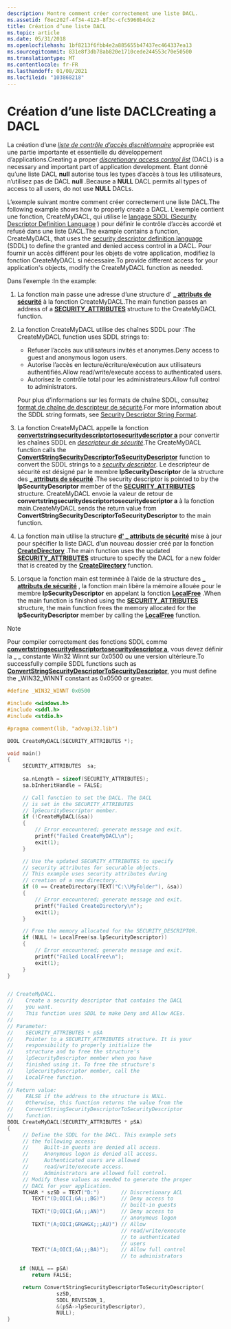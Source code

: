 ```yaml
---
description: Montre comment créer correctement une liste DACL.
ms.assetid: f8ec202f-4f34-4123-8f3c-cfc5960b4dc2
title: Création d’une liste DACL
ms.topic: article
ms.date: 05/31/2018
ms.openlocfilehash: 1bf8213f6fbb4e2a885655b47437ec464337ea13
ms.sourcegitcommit: 831e8f3db78ab820e1710cede244553c70e50500
ms.translationtype: MT
ms.contentlocale: fr-FR
ms.lasthandoff: 01/08/2021
ms.locfileid: "103868218"
---
```

# <a name="creating-a-dacl"></a><span data-ttu-id="8d4a1-103">Création d’une liste DACL</span><span class="sxs-lookup"><span data-stu-id="8d4a1-103">Creating a DACL</span></span>

<span data-ttu-id="8d4a1-104">La création d’une [*liste de contrôle d’accès discrétionnaire*](/windows/desktop/SecGloss/d-gly) appropriée est une partie importante et essentielle du développement d’applications.</span><span class="sxs-lookup"><span data-stu-id="8d4a1-104">Creating a proper [*discretionary access control list*](/windows/desktop/SecGloss/d-gly) (DACL) is a necessary and important part of application development.</span></span> <span data-ttu-id="8d4a1-105">Étant donné qu’une liste DACL **null** autorise tous les types d’accès à tous les utilisateurs, n’utilisez pas de DACL **null** .</span><span class="sxs-lookup"><span data-stu-id="8d4a1-105">Because a **NULL** DACL permits all types of access to all users, do not use **NULL** DACLs.</span></span>

<span data-ttu-id="8d4a1-106">L’exemple suivant montre comment créer correctement une liste DACL.</span><span class="sxs-lookup"><span data-stu-id="8d4a1-106">The following example shows how to properly create a DACL.</span></span> <span data-ttu-id="8d4a1-107">L’exemple contient une fonction, CreateMyDACL, qui utilise le [langage SDDL (Security Descriptor Definition Language](/windows/desktop/SecAuthZ/security-descriptor-definition-language) ) pour définir le contrôle d’accès accordé et refusé dans une liste DACL.</span><span class="sxs-lookup"><span data-stu-id="8d4a1-107">The example contains a function, CreateMyDACL, that uses the [security descriptor definition language](/windows/desktop/SecAuthZ/security-descriptor-definition-language) (SDDL) to define the granted and denied access control in a DACL.</span></span> <span data-ttu-id="8d4a1-108">Pour fournir un accès différent pour les objets de votre application, modifiez la fonction CreateMyDACL si nécessaire.</span><span class="sxs-lookup"><span data-stu-id="8d4a1-108">To provide different access for your application's objects, modify the CreateMyDACL function as needed.</span></span>

<span data-ttu-id="8d4a1-109">Dans l’exemple :</span><span class="sxs-lookup"><span data-stu-id="8d4a1-109">In the example:</span></span>

1.  <span data-ttu-id="8d4a1-110">La fonction main passe une adresse d’une structure d' [**\_ attributs de sécurité**](/previous-versions/windows/desktop/legacy/aa379560(v=vs.85)) à la fonction CreateMyDACL.</span><span class="sxs-lookup"><span data-stu-id="8d4a1-110">The main function passes an address of a [**SECURITY\_ATTRIBUTES**](/previous-versions/windows/desktop/legacy/aa379560(v=vs.85)) structure to the CreateMyDACL function.</span></span>
2.  <span data-ttu-id="8d4a1-111">La fonction CreateMyDACL utilise des chaînes SDDL pour :</span><span class="sxs-lookup"><span data-stu-id="8d4a1-111">The CreateMyDACL function uses SDDL strings to:</span></span>
    -   <span data-ttu-id="8d4a1-112">Refuser l’accès aux utilisateurs invités et anonymes.</span><span class="sxs-lookup"><span data-stu-id="8d4a1-112">Deny access to guest and anonymous logon users.</span></span>
    -   <span data-ttu-id="8d4a1-113">Autorise l’accès en lecture/écriture/exécution aux utilisateurs authentifiés.</span><span class="sxs-lookup"><span data-stu-id="8d4a1-113">Allow read/write/execute access to authenticated users.</span></span>
    -   <span data-ttu-id="8d4a1-114">Autorisez le contrôle total pour les administrateurs.</span><span class="sxs-lookup"><span data-stu-id="8d4a1-114">Allow full control to administrators.</span></span>

    <span data-ttu-id="8d4a1-115">Pour plus d’informations sur les formats de chaîne SDDL, consultez [format de chaîne de descripteur de sécurité](/windows/desktop/SecAuthZ/security-descriptor-string-format).</span><span class="sxs-lookup"><span data-stu-id="8d4a1-115">For more information about the SDDL string formats, see [Security Descriptor String Format](/windows/desktop/SecAuthZ/security-descriptor-string-format).</span></span>
3.  <span data-ttu-id="8d4a1-116">La fonction CreateMyDACL appelle la fonction [**convertstringsecuritydescriptortosecuritydescriptor a**](/windows/desktop/api/sddl/nf-sddl-convertstringsecuritydescriptortosecuritydescriptora) pour convertir les chaînes SDDL en [*descripteur de sécurité*](/windows/desktop/SecGloss/s-gly).</span><span class="sxs-lookup"><span data-stu-id="8d4a1-116">The CreateMyDACL function calls the [**ConvertStringSecurityDescriptorToSecurityDescriptor**](/windows/desktop/api/sddl/nf-sddl-convertstringsecuritydescriptortosecuritydescriptora) function to convert the SDDL strings to a [*security descriptor*](/windows/desktop/SecGloss/s-gly).</span></span> <span data-ttu-id="8d4a1-117">Le descripteur de sécurité est désigné par le membre **lpSecurityDescriptor** de la structure des [**\_ attributs de sécurité**](/previous-versions/windows/desktop/legacy/aa379560(v=vs.85)) .</span><span class="sxs-lookup"><span data-stu-id="8d4a1-117">The security descriptor is pointed to by the **lpSecurityDescriptor** member of the [**SECURITY\_ATTRIBUTES**](/previous-versions/windows/desktop/legacy/aa379560(v=vs.85)) structure.</span></span> <span data-ttu-id="8d4a1-118">CreateMyDACL envoie la valeur de retour de **convertstringsecuritydescriptortosecuritydescriptor a** à la fonction main.</span><span class="sxs-lookup"><span data-stu-id="8d4a1-118">CreateMyDACL sends the return value from **ConvertStringSecurityDescriptorToSecurityDescriptor** to the main function.</span></span>
4.  <span data-ttu-id="8d4a1-119">La fonction main utilise la structure [**d' \_ attributs de sécurité**](/previous-versions/windows/desktop/legacy/aa379560(v=vs.85)) mise à jour pour spécifier la liste DACL d’un nouveau dossier créé par la fonction [**CreateDirectory**](/windows/desktop/api/fileapi/nf-fileapi-createdirectorya) .</span><span class="sxs-lookup"><span data-stu-id="8d4a1-119">The main function uses the updated [**SECURITY\_ATTRIBUTES**](/previous-versions/windows/desktop/legacy/aa379560(v=vs.85)) structure to specify the DACL for a new folder that is created by the [**CreateDirectory**](/windows/desktop/api/fileapi/nf-fileapi-createdirectorya) function.</span></span>
5.  <span data-ttu-id="8d4a1-120">Lorsque la fonction main est terminée à l’aide de la structure des [**\_ attributs de sécurité**](/previous-versions/windows/desktop/legacy/aa379560(v=vs.85)) , la fonction main libère la mémoire allouée pour le membre **lpSecurityDescriptor** en appelant la fonction [**LocalFree**](/windows/desktop/api/winbase/nf-winbase-localfree) .</span><span class="sxs-lookup"><span data-stu-id="8d4a1-120">When the main function is finished using the [**SECURITY\_ATTRIBUTES**](/previous-versions/windows/desktop/legacy/aa379560(v=vs.85)) structure, the main function frees the memory allocated for the **lpSecurityDescriptor** member by calling the [**LocalFree**](/windows/desktop/api/winbase/nf-winbase-localfree) function.</span></span>

> [!Note]  
> <span data-ttu-id="8d4a1-121">Pour compiler correctement des fonctions SDDL comme [**convertstringsecuritydescriptortosecuritydescriptor a**](/windows/desktop/api/sddl/nf-sddl-convertstringsecuritydescriptortosecuritydescriptora), vous devez définir la \_ \_ constante Win32 Winnt sur 0x0500 ou une version ultérieure.</span><span class="sxs-lookup"><span data-stu-id="8d4a1-121">To successfully compile SDDL functions such as [**ConvertStringSecurityDescriptorToSecurityDescriptor**](/windows/desktop/api/sddl/nf-sddl-convertstringsecuritydescriptortosecuritydescriptora), you must define the \_WIN32\_WINNT constant as 0x0500 or greater.</span></span>

 


```C++
#define _WIN32_WINNT 0x0500

#include <windows.h>
#include <sddl.h>
#include <stdio.h>

#pragma comment(lib, "advapi32.lib")

BOOL CreateMyDACL(SECURITY_ATTRIBUTES *);

void main()
{
     SECURITY_ATTRIBUTES  sa;
      
     sa.nLength = sizeof(SECURITY_ATTRIBUTES);
     sa.bInheritHandle = FALSE;  

     // Call function to set the DACL. The DACL
     // is set in the SECURITY_ATTRIBUTES 
     // lpSecurityDescriptor member.
     if (!CreateMyDACL(&sa))
     {
         // Error encountered; generate message and exit.
         printf("Failed CreateMyDACL\n");
         exit(1);
     }

     // Use the updated SECURITY_ATTRIBUTES to specify
     // security attributes for securable objects.
     // This example uses security attributes during
     // creation of a new directory.
     if (0 == CreateDirectory(TEXT("C:\\MyFolder"), &sa))
     {
         // Error encountered; generate message and exit.
         printf("Failed CreateDirectory\n");
         exit(1);
     }

     // Free the memory allocated for the SECURITY_DESCRIPTOR.
     if (NULL != LocalFree(sa.lpSecurityDescriptor))
     {
         // Error encountered; generate message and exit.
         printf("Failed LocalFree\n");
         exit(1);
     }
}


// CreateMyDACL.
//    Create a security descriptor that contains the DACL 
//    you want.
//    This function uses SDDL to make Deny and Allow ACEs.
//
// Parameter:
//    SECURITY_ATTRIBUTES * pSA
//    Pointer to a SECURITY_ATTRIBUTES structure. It is your
//    responsibility to properly initialize the 
//    structure and to free the structure's 
//    lpSecurityDescriptor member when you have
//    finished using it. To free the structure's 
//    lpSecurityDescriptor member, call the 
//    LocalFree function.
// 
// Return value:
//    FALSE if the address to the structure is NULL. 
//    Otherwise, this function returns the value from the
//    ConvertStringSecurityDescriptorToSecurityDescriptor 
//    function.
BOOL CreateMyDACL(SECURITY_ATTRIBUTES * pSA)
{
     // Define the SDDL for the DACL. This example sets 
     // the following access:
     //     Built-in guests are denied all access.
     //     Anonymous logon is denied all access.
     //     Authenticated users are allowed 
     //     read/write/execute access.
     //     Administrators are allowed full control.
     // Modify these values as needed to generate the proper
     // DACL for your application. 
     TCHAR * szSD = TEXT("D:")       // Discretionary ACL
        TEXT("(D;OICI;GA;;;BG)")     // Deny access to 
                                     // built-in guests
        TEXT("(D;OICI;GA;;;AN)")     // Deny access to 
                                     // anonymous logon
        TEXT("(A;OICI;GRGWGX;;;AU)") // Allow 
                                     // read/write/execute 
                                     // to authenticated 
                                     // users
        TEXT("(A;OICI;GA;;;BA)");    // Allow full control 
                                     // to administrators

    if (NULL == pSA)
        return FALSE;

     return ConvertStringSecurityDescriptorToSecurityDescriptor(
                szSD,
                SDDL_REVISION_1,
                &(pSA->lpSecurityDescriptor),
                NULL);
}
```



 

 
